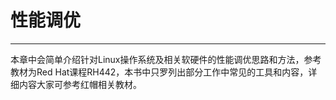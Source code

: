 # 性能调优

---

本章中会简单介绍针对Linux操作系统及相关软硬件的性能调优思路和方法，参考教材为Red Hat课程RH442，本书中只罗列出部分工作中常见的工具和内容，详细内容大家可参考红帽相关教材。